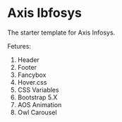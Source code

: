 # Axis Ibfosys
The starter template for Axis Infosys.

Fetures:
1. Header
2. Footer
3. Fancybox
4. Hover.css
5. CSS Variables
6. Bootstrap 5.X
7. AOS Animation
8. Owl Carousel
